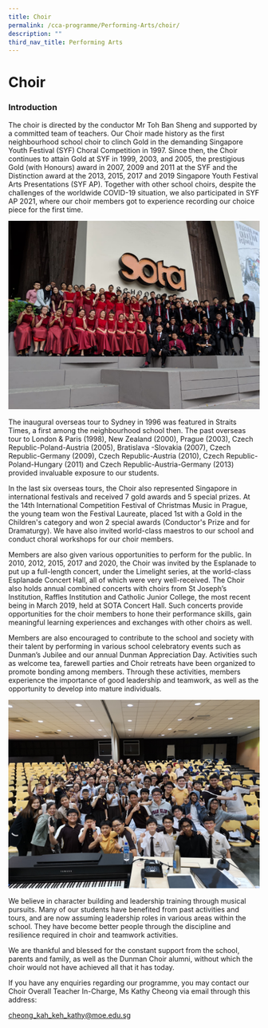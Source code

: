 ```yaml
---
title: Choir
permalink: /cca-programme/Performing-Arts/choir/
description: ""
third_nav_title: Performing Arts
---
```

# Choir

### Introduction

The choir is directed by the conductor Mr Toh Ban Sheng and supported by a committed team of teachers. Our Choir made history as the first neighbourhood school choir to clinch Gold in the demanding Singapore Youth Festival (SYF) Choral Competition in 1997. Since then, the Choir continues to attain Gold at SYF in 1999, 2003, and 2005, the prestigious Gold (with Honours) award in 2007, 2009 and 2011 at the SYF and the Distinction award at the 2013, 2015, 2017 and 2019 Singapore Youth Festival Arts Presentations (SYF AP). Together with other school choirs, despite the challenges of the worldwide COVID-19 situation, we also participated in SYF AP 2021, where our choir members got to experience recording our choice piece for the first time.

![](/images/Student%20Development%20Programme/CCA%20Programme/Performing%20Arts/2019%20Choir%201.jpg)

The inaugural overseas tour to Sydney in 1996 was featured in Straits Times, a first among the neighbourhood school then. The past overseas tour to London & Paris (1998), New Zealand (2000), Prague (2003), Czech Republic-Poland-Austria (2005), Bratislava -Slovakia (2007), Czech Republic-Germany (2009), Czech Republic-Austria (2010), Czech Republic-Poland-Hungary (2011) and Czech Republic-Austria-Germany (2013) provided invaluable exposure to our students.

In the last six overseas tours, the Choir also represented Singapore in international festivals and received 7 gold awards and 5 special prizes. At the 14th International Competition Festival of Christmas Music in Prague, the young team won the Festival Laureate, placed 1st with a Gold in the Children's category and won 2 special awards (Conductor's Prize and for Dramaturgy). We have also invited world-class maestros to our school and conduct choral workshops for our choir members.

Members are also given various opportunities to perform for the public. In 2010, 2012, 2015, 2017 and 2020, the Choir was invited by the Esplanade to put up a full-length concert, under the Limelight series, at the world-class Esplanade Concert Hall, all of which were very well-received. The Choir also holds annual combined concerts with choirs from St Joseph’s Institution, Raffles Institution and Catholic Junior College, the most recent being in March 2019, held at SOTA Concert Hall. Such concerts provide opportunities for the choir members to hone their performance skills, gain meaningful learning experiences and exchanges with other choirs as well.

Members are also encouraged to contribute to the school and society with their talent by performing in various school celebratory events such as Dunman’s Jubilee and our annual Dunman Appreciation Day. Activities such as welcome tea, farewell parties and Choir retreats have been organized to promote bonding among members. Through these activities, members experience the importance of good leadership and teamwork, as well as the opportunity to develop into mature individuals.

![](/images/Student%20Development%20Programme/CCA%20Programme/Performing%20Arts/2019%20Choir%202.jpg)

We believe in character building and leadership training through musical pursuits. Many of our students have benefited from past activities and tours, and are now assuming leadership roles in various areas within the school. They have become better people through the discipline and resilience required in choir and teamwork activities.

We are thankful and blessed for the constant support from the school, parents and family, as well as the Dunman Choir alumni, without which the choir would not have achieved all that it has today.

If you have any enquiries regarding our programme, you may contact our Choir Overall Teacher In-Charge, Ms Kathy Cheong via email through this address:

[](mailto:cheong_kah_keh_kathy@moe.edu.sg)[cheong\_kah\_keh\_kathy@moe.edu.sg](mailto:cheong_kah_keh_kathy@moe.edu.sg)